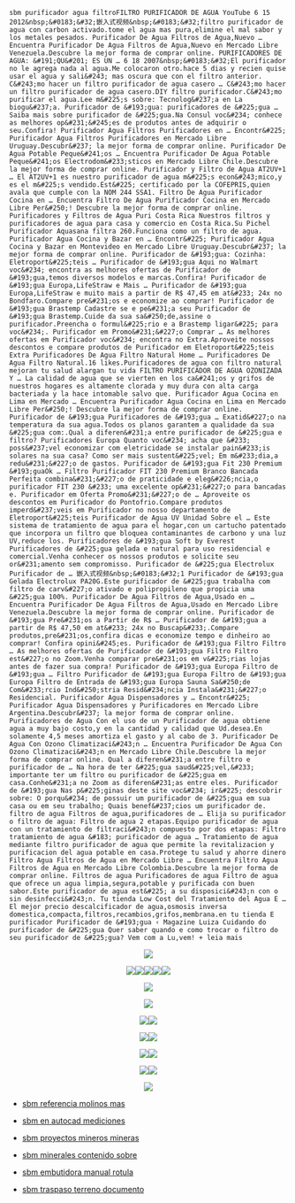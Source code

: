 
```
sbm purificador agua filtroFILTRO PURIFICADOR DE AGUA YouTube 6 15 2012&nbsp;&#0183;&#32;嵌入式视频&nbsp;&#0183;&#32;filtro purificador de agua con carbon activado.tome el agua mas pura,elimine el mal sabor y los metales pesados. Purificador De Agua Filtros de Agua,Nuevo … Encuentra Purificador De Agua Filtros de Agua,Nuevo en Mercado Libre Venezuela.Descubre la mejor forma de comprar online. PURIFICADORES DE AGUA: &#191;QU&#201; ES UN … 6 18 2007&nbsp;&#0183;&#32;El purificador no le agrega nada al agua.Me colocaron otro.hace 5 dias y recien quise usar el agua y sali&#243; mas oscura que con el filtro anterior. C&#243;mo hacer un filtro purificador de agua casero … C&#243;mo hacer un filtro purificador de agua casero.DIY filtro purificador.C&#243;mo purificar el agua.Lee m&#225;s sobre: Tecnolog&#237;a en La biogu&#237;a. Purificador de &#193;gua: purificadores de &#225;gua … Saiba mais sobre purificador de &#225;gua.Na Consul voc&#234; conhece as melhores op&#231;&#245;es de produtos antes de adquirir o seu.Confira! Purificador Agua Filtros Purificadores en … Encontr&#225; Purificador Agua Filtros Purificadores en Mercado Libre Uruguay.Descubr&#237; la mejor forma de comprar online. Purificador De Agua Potable Peque&#241;os … Encuentra Purificador De Agua Potable Peque&#241;os Electrodom&#233;sticos en Mercado Libre Chile.Descubre la mejor forma de comprar online. Purificador y Filtro de Agua AT2UV+1 … El AT2UV+1 es nuestro purificador de agua m&#225;s econ&#243;mico,y es el m&#225;s vendido.Est&#225; certificado por la COFEPRIS,quien avala que cumple con la NOM 244 SSA1. Filtro De Agua Purificador Cocina en … Encuentra Filtro De Agua Purificador Cocina en Mercado Libre Per&#250;! Descubre la mejor forma de comprar online. Purificadores y Filtros de Agua Puri Costa Rica Nuestros filtros y purificadores de agua para casa y comercio en Costa Rica.Su Pichel Purificador Aquasana filtra 260.Funciona como un filtro de agua. Purificador Agua Cocina y Bazar en … Encontr&#225; Purificador Agua Cocina y Bazar en Montevideo en Mercado Libre Uruguay.Descubr&#237; la mejor forma de comprar online. Purificador de &#193;gua: Cozinha: Eletroport&#225;teis … Purificador de &#193;gua Aqui no Walmart voc&#234; encontra as melhores ofertas de Purificador de &#193;gua,temos diversos modelos e marcas.Confira! Purificador de &#193;gua Europa,LifeStraw e Mais … Purificador de &#193;gua Europa,LifeStraw e muito mais a partir de R$ 47,45 em at&#233; 24x no Bondfaro.Compare pre&#231;os e economize ao comprar! Purificador de &#193;gua Brastemp Cadastre se e pe&#231;a seu Purificador de &#193;gua Brastemp.Cuide da sua sa&#250;de,assine o purificador.Preencha o formul&#225;rio e a Brastemp ligar&#225; para voc&#234;. Purificador em Promo&#231;&#227;o Comprar … As melhores ofertas em Purificador voc&#234; encontra no Extra.Aproveite nossos descontos e compare produtos de Purificador em Eletroport&#225;teis Extra Purificadores De Agua Filtro Natural Home … Purificadores De Agua Filtro Natural.16 likes.Purificadores de agua con filtro natural mejoran tu salud alargan tu vida FILTRO PURIFICADOR DE AGUA OZONIZADA Y … La calidad de agua que se vierten en los ca&#241;os y grifos de nuestros hogares es altamente clorada y muy dura con alta carga bacteriada y la hace intomable salvo que. Purificador Agua Cocina en Lima en Mercado … Encuentra Purificador Agua Cocina en Lima en Mercado Libre Per&#250;! Descubre la mejor forma de comprar online. Purificador de &#193;gua Purificadores de &#193;gua … Exatid&#227;o na temperatura da sua agua.Todos os planos garantem a qualidade da sua &#225;gua com:.Qual a diferen&#231;a entre purificador de &#225;gua e filtro? Purificadores Europa Quanto voc&#234; acha que &#233; poss&#237;vel economizar com eletricidade se instalar pain&#233;is solares na sua casa? Como ser mais sustent&#225;vel; Em m&#233;dia,a redu&#231;&#227;o de gastos. Purificador de &#193;gua Fit 230 Premium &#193;guaOk … Filtro Purificador FIT 230 Premium Branco Bancada Perfeita combina&#231;&#227;o de praticidade e eleg&#226;ncia,o purificador FIT 230 &#233; uma excelente op&#231;&#227;o para bancadas e. Purificador em Oferta Promo&#231;&#227;o de … Aproveite os descontos em Purificador do Pontofrio.Compare produtos imperd&#237;veis em Purificador no nosso departamento de Eletroport&#225;teis Purificador de Agua UV Unidad Sobre el … Este sistema de tratamiento de agua para el hogar,con un cartucho patentado que incorpora un filtro que bloquea contaminantes de carbono y una luz UV,reduce los. Purificadores de &#193;gua Soft by Everest Purificadores de &#225;gua gelada e natural para uso residencial e comercial.Venha conhecer os nossos produtos e solicite seu or&#231;amento sem compromisso. Purificador de &#225;gua Electrolux Purificador de … 嵌入式视频&nbsp;&#0183;&#32;1 Purificador de &#193;gua Gelada Electrolux PA20G.Este purificador de &#225;gua trabalha com filtro de carv&#227;o ativado e polipropileno que propicia uma &#225;gua 100%. Purificador De Agua Filtros de Agua,Usado en … Encuentra Purificador De Agua Filtros de Agua,Usado en Mercado Libre Venezuela.Descubre la mejor forma de comprar online. Purificador de &#193;gua Pre&#231;os a Partir de R$ … Purificador de &#193;gua a partir de R$ 47,50 em at&#233; 24x no Buscap&#233;.Compare produtos,pre&#231;os,confira dicas e economize tempo e dinheiro ao comprar! Confira opini&#245;es. Purificador de &#193;gua Filtro Filtro … As melhores ofertas de Purificador de &#193;gua Filtro Filtro est&#227;o no Zoom.Venha comparar pre&#231;os em v&#225;rias lojas antes de fazer sua compra! Purificador de &#193;gua Europa Filtro de &#193;gua … Filtro Purificador de &#193;gua Europa Filtro de &#193;gua Europa Filtro de Entrada de &#193;gua Europa Sauna Sa&#250;de Com&#233;rcio Ind&#250;stria Resid&#234;ncia Instala&#231;&#227;o Residencial. Purificador Agua Dispensadores y … Encontr&#225; Purificador Agua Dispensadores y Purificadores en Mercado Libre Argentina.Descubr&#237; la mejor forma de comprar online. Purificadores de Agua Con el uso de un Purificador de agua obtiene agua a muy bajo costo,y en la cantidad y calidad que Ud.desea.En solamente 4,5 meses amortiza el gasto y al cabo de 3. Purificador De Agua Con Ozono Climatizaci&#243;n … Encuentra Purificador De Agua Con Ozono Climatizaci&#243;n en Mercado Libre Chile.Descubre la mejor forma de comprar online. Qual a diferen&#231;a entre filtro e purificador de … Na hora de ter &#225;gua saud&#225;vel,&#233; importante ter um filtro ou purificador de &#225;gua em casa.Conhe&#231;a no Zoom as diferen&#231;as entre eles. Purificador de &#193;gua Nas p&#225;ginas deste site voc&#234; ir&#225; descobrir sobre: O porqu&#234; de possuir um purificador de &#225;gua em sua casa ou em seu trabalho; Quais benef&#237;cios um purificador de. filtro de agua Filtros de agua,purificadores de … Elija su purificador o filtro de agua: Filtro de agua 2 etapas.Equipo purificador de agua con un tratamiento de filtraci&#243;n compuesto por dos etapas: Filtro tratamiento de agua &#183; purificador de agua … Tratamiento de agua mediante filtro purificador de agua que permite la revitalizacion y purificacion del agua potable en casa.Protege tu salud y ahorre dinero Filtro Agua Filtros de Agua en Mercado Libre … Encuentra Filtro Agua Filtros de Agua en Mercado Libre Colombia.Descubre la mejor forma de comprar online. Filtros de agua Purificadores de agua Filtro de agua que ofrece un agua limpia,segura,potable y purificada con buen sabor.Este purificador de agua est&#225; a su disposici&#243;n con o sin desinfecci&#243;n. Tu tienda Low Cost del Tratamiento del Agua E … El mejor precio descalcificador de agua,osmosis inversa domestica,compacta,filtros,recambios,grifos,membrana.en tu tienda E purificador Purificador de &#193;gua ‹ Magazine Luiza Cuidando do purificador de &#225;gua Quer saber quando e como trocar o filtro do seu purificador de &#225;gua? Vem com a Lu,vem! + leia mais 
```

<div align="center">

<a href="https://es-crusher.shibang-china.com/github&k=sbm+purificador+agua+filtro"><img src="https://static.shibang-china.com/es/crusher/logo.jpg"></a>

<a href="https://es-crusher.shibang-china.com/github&k=sbm+purificador+agua+filtro"><img src="https://static.shibang-china.com/es/crusher/index.jpg"></a><a href="https://es-crusher.shibang-china.com/material.htmlgithub&k=sbm+purificador+agua+filtro"><img src="https://static.shibang-china.com/es/crusher/material.jpg"></a><a href="https://es-crusher.shibang-china.com/application.htmlgithub&k=sbm+purificador+agua+filtro"><img src="https://static.shibang-china.com/es/crusher/application.jpg"></a><a href="https://es-crusher.shibang-china.com/aboutus.htmlgithub&k=sbm+purificador+agua+filtro"><img src="https://static.shibang-china.com/es/crusher/aboutus.jpg"></a><a href="https://es-crusher.shibang-china.com/contact.htmlgithub&k=sbm+purificador+agua+filtro"><img src="https://static.shibang-china.com/es/crusher/contact.jpg"></a>

<a href="https://es-crusher.shibang-china.com/github&k=sbm+purificador+agua+filtro"><img src="https://static.shibang-china.com/es/crusher/banner.jpg"></a>

<a href="https://swt.shibang-china.com/github&k=sbm+purificador+agua+filtro"><img src="https://static.shibang-china.com/es/crusher/text.jpg"></a>

<a href="https://swt.shibang-china.com/github&k=sbm+purificador+agua+filtro"><img src="https://static.shibang-china.com/es/crusher/chat.jpg"></a><a href="https://es-crusher.shibang-china.com/contact.htmlgithub&k=sbm+purificador+agua+filtro"><img src="https://static.shibang-china.com/es/crusher/message.jpg"></a>

<a href="https://es-crusher.shibang-china.com/products/pe.htmlgithub&k=sbm+purificador+agua+filtro"><img src="https://static.shibang-china.com/es/crusher/pe.jpg"></a><a href="https://es-crusher.shibang-china.com/products/pf.htmlgithub&k=sbm+purificador+agua+filtro"><img src="https://static.shibang-china.com/es/crusher/pf.jpg"></a>

<a href="https://es-crusher.shibang-china.com/products/hpt.htmlgithub&k=sbm+purificador+agua+filtro"><img src="https://static.shibang-china.com/es/crusher/hpt.jpg"></a><a href="https://es-crusher.shibang-china.com/products/vsi.htmlgithub&k=sbm+purificador+agua+filtro"><img src="https://static.shibang-china.com/es/crusher/vsi.jpg"></a>

<a href="https://es-crusher.shibang-china.com/products/klv.htmlgithub&k=sbm+purificador+agua+filtro"><img src="https://static.shibang-china.com/es/crusher/klv.jpg"></a><a href="https://es-crusher.shibang-china.com/products/portable.htmlgithub&k=sbm+purificador+agua+filtro"><img src="https://static.shibang-china.com/es/crusher/portable.jpg"></a>

<a href="https://swt.shibang-china.com/github&k=sbm+purificador+agua+filtro"><img src="https://static.shibang-china.com/es/crusher/case.jpg"></a>

</div>


* [sbm referencia molinos mas](sbm%20referencia%20molinos%20mas.md)

* [sbm en autocad mediciones](sbm%20en%20autocad%20mediciones.md)

* [sbm proyectos mineros mineras](sbm%20proyectos%20mineros%20mineras.md)

* [sbm minerales contenido sobre](sbm%20minerales%20contenido%20sobre.md)

* [sbm embutidora manual rotula](sbm%20embutidora%20manual%20rotula.md)

* [sbm traspaso terreno documento](sbm%20traspaso%20terreno%20documento.md)